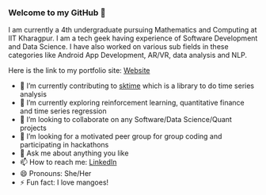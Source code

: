 ### Welcome to my GitHub 👋

<!--
**Aparna-Sakshi/Aparna-Sakshi** is a ✨ _special_ ✨ repository because its `README.md` (this file) appears on your GitHub profile.

Here are some ideas to get you started:
-->
I am currently a 4th undergraduate pursuing Mathematics and Computing at IIT Kharagpur. I am a tech geek having experience of Software Development and Data Science. I have also worked on various sub fields in these categories like Android App Development, AR/VR, data analysis and NLP.  

Here is the link to my portfolio site: [Website](https://aparna-sakshi.github.io/)


- 🔭 I’m currently contributing to [sktime](https://github.com/alan-turing-institute/sktime) which is a library to do time series analysis
- 🌱 I’m currently exploring reinforcement learning, quantitative finance and time series regression
- 👯 I’m looking to collaborate on any Software/Data Science/Quant projects
- 🤔 I’m looking for a motivated peer group for group coding and participating in hackathons
- 💬 Ask me about anything you like
- 📫 How to reach me: [LinkedIn](https://www.linkedin.com/in/aparna-sakshi/)
- 😄 Pronouns: She/Her
- ⚡ Fun fact: I love mangoes!

